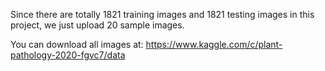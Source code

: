 Since there are totally 1821 training images and 1821 testing images in this project, we just upload 20 sample images.

You can download all images at: https://www.kaggle.com/c/plant-pathology-2020-fgvc7/data
